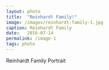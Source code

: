 ```yaml
---
layout: photo
title:  "Reinhardt Family!"
image: /images/reinhardt-family-1.jpg 
caption: Reinhardt Family
date:   2016-07-14
permalink: /image-1
tags: photo
---
```


Reinhardt Family Portrait
